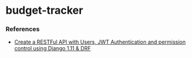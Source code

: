 # budget-tracker

### References

- [Create a RESTFul API with Users, JWT Authentication and permission control using Django 1.11 & DRF](https://medium.com/@apogiatzis/create-a-restful-api-with-users-and-jwt-authentication-using-django-1-11-drf-part-1-288268602bb7)